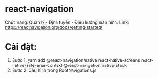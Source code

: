 # react-navigation
Chức năng: Quản lý - Định tuyến - Điều hướng màn hình.
Link: https://reactnavigation.org/docs/getting-started/
# Cài đặt: 
1. Bước 1: yarn add 
@react-navigation/native 
react-native-screens 
react-native-safe-area-context 
@react-navigation/native-stack
2. Bước 2: Cấu hình trong RootNavigations.js